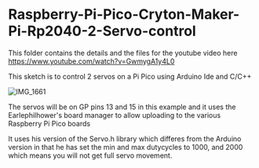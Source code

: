 # Raspberry-Pi-Pico-Cryton-Maker-Pi-Rp2040-2-Servo-control
This folder contains the details and the files for the youtube video here
https://www.youtube.com/watch?v=GwmygA1y4L0


This sketch is to control 2 servos on a Pi Pico using Arduino Ide and C/C++

![IMG_1661](https://user-images.githubusercontent.com/60571002/186388069-66ad7a9a-388d-4177-ad40-2d6d4ec36222.jpg)

The servos will be on GP pins 13 and 15 in this example and it uses the Earlephilhower's board manager to allow uploading 
to the various Raspberry Pi Pico boards

It uses his version of the Servo.h library which differes from the Arduino version in that he has set the min and max dutycycles to 1000, and 2000 
which means you will not get full servo movement.
